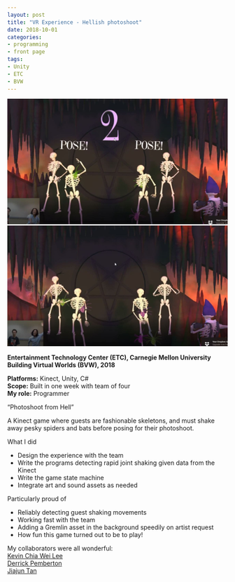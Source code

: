 ```yaml
---
layout: post
title: "VR Experience - Hellish photoshoot"
date: 2018-10-01
categories:
- programming
- front page
tags:
- Unity
- ETC
- BVW
---
```


![Screenshot](/assets/posts/images/pose.jpg)  
![Screenshot](/assets/posts/images/pose_shake.jpg)

**Entertainment Technology Center (ETC), Carnegie Mellon University   
Building Virtual Worlds (BVW), 2018**

**Platforms:** Kinect, Unity, C#  
**Scope:** Built in one week with team of four  
**My role:** Programmer

“Photoshoot from Hell”

A Kinect game where guests are fashionable skeletons, and must shake away pesky spiders and bats before posing for their photoshoot.

<!-- more -->

What I did
* Design the experience with the team
* Write the programs detecting rapid joint shaking given data from the Kinect
* Write the game state machine
* Integrate art and sound assets as needed

Particularly proud of
* Reliably detecting guest shaking movements  
* Working fast with the team
* Adding a Gremlin asset in the background speedily on artist request
* How fun this game turned out to be to play!

My collaborators were all wonderful:  
[Kevin Chia Wei Lee](https://www.etc.cmu.edu/blog/author/kcl2/)  
[Derrick Pemberton](https://www.etc.cmu.edu/blog/author/dpembert/)  
[Jiajun Tan](https://www.etc.cmu.edu/blog/author/jiajunta/)  